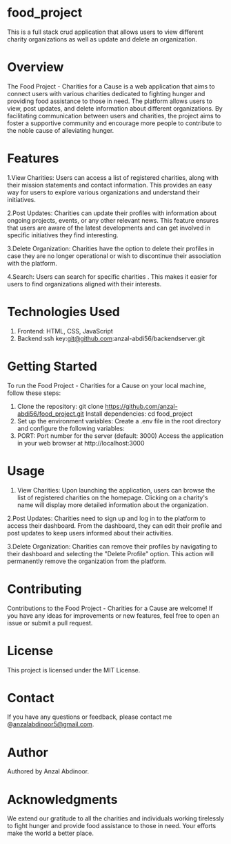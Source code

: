 # food_project
This is a full stack crud application that allows users to view different charity organizations as well as update and delete an organization.
# Overview
The Food Project - Charities for a Cause is a web application that aims to connect users with various charities dedicated to fighting hunger and providing food assistance to those in need. The platform allows users to view, post updates, and delete information about different organizations. By facilitating communication between users and charities, the project aims to foster a supportive community and encourage more people to contribute to the noble cause of alleviating hunger.

# Features
1.View Charities: Users can access a list of registered charities, along with their mission statements and contact information. This provides an easy way for users to explore various organizations and understand their initiatives.

2.Post Updates: Charities can update their profiles with information about ongoing projects, events, or any other relevant news. This feature ensures that users are aware of the latest developments and can get involved in specific initiatives they find interesting.

3.Delete Organization: Charities have the option to delete their profiles in case they are no longer operational or wish to discontinue their association with the platform.

4.Search: Users can search for specific charities .
This makes it easier for users to find organizations aligned with their interests.

# Technologies Used
1. Frontend: HTML, CSS, JavaScript
2. Backend:ssh key:git@github.com:anzal-abdi56/backendserver.git
# Getting Started
To run the Food Project - Charities for a Cause on your local machine, follow these steps:

1. Clone the repository: git clone https://github.com/anzal-abdi56/food_project.git
Install dependencies: cd food_project
2. Set up the environment variables: Create a .env file in the root directory and configure the following variables:
3. PORT: Port number for the server (default: 3000)
Access the application in your web browser at http://localhost:3000
# Usage
1. View Charities: Upon launching the application, users can browse the list of registered charities on the homepage. Clicking on a charity's name will display more detailed information about the organization.

2.Post Updates: Charities need to sign up and log in to the platform to access their dashboard. From the dashboard, they can edit their profile and post updates to keep users informed about their activities.

3.Delete Organization: Charities can remove their profiles by navigating to their dashboard and selecting the "Delete Profile" option. This action will permanently remove the organization from the platform.

# Contributing
Contributions to the Food Project - Charities for a Cause are welcome! If you have any ideas for improvements or new features, feel free to open an issue or submit a pull request.

# License
This project is licensed under the MIT License.

# Contact
If you have any questions or feedback, please contact me @anzalabdinoor5@gmail.com.

# Author
Authored by Anzal Abdinoor.

# Acknowledgments
We extend our gratitude to all the charities and individuals working tirelessly to fight hunger and provide food assistance to those in need. Your efforts make the world a better place.
